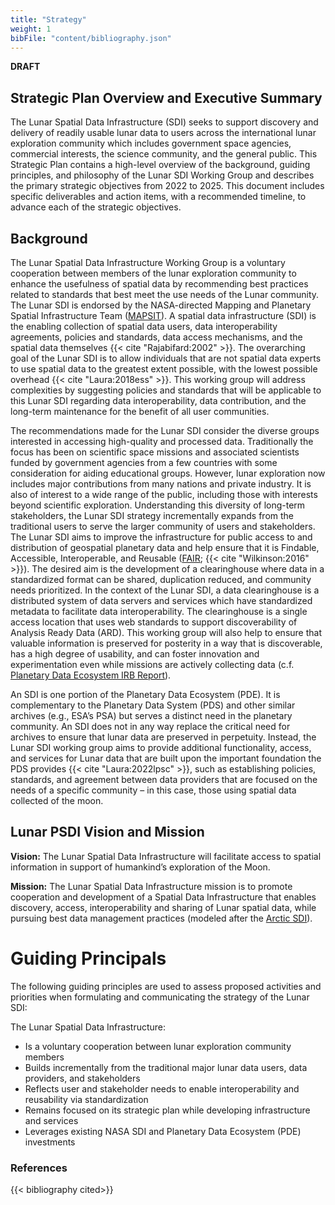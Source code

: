```yaml
---
title: "Strategy"
weight: 1
bibFile: "content/bibliography.json"
---
```


**DRAFT**

## Strategic Plan Overview and Executive Summary
The Lunar Spatial Data Infrastructure (SDI) seeks to support discovery and delivery of readily usable lunar data to users across the international lunar exploration community which includes government space agencies, commercial interests, the science community, and the general public. This Strategic Plan contains a high-level overview of the background, guiding principles, and philosophy of the Lunar SDI Working Group and describes the primary strategic objectives from 2022 to 2025. This document includes specific deliverables and action items, with a recommended timeline, to advance each of the strategic objectives. 

## Background
The Lunar Spatial Data Infrastructure Working Group is a voluntary cooperation between members of the lunar exploration community to enhance the usefulness of spatial data by recommending best practices related to standards that best meet the use needs of the Lunar community. The Lunar SDI is endorsed by the NASA-directed Mapping and Planetary Spatial Infrastructure Team ([MAPSIT](https://www.lpi.usra.edu/mapsit/)). A spatial data infrastructure (SDI) is the enabling collection of spatial data users, data interoperability agreements, policies and standards, data access mechanisms, and the spatial data themselves {{< cite "Rajabifard:2002" >}}. The overarching goal of the Lunar SDI is to allow individuals that are not spatial data experts to use spatial data to the greatest extent possible, with the lowest possible overhead {{< cite "Laura:2018ess" >}}. This working group will address complexities by suggesting policies and standards that will be applicable to this Lunar SDI regarding data interoperability, data contribution, and the long-term maintenance for the benefit of all user communities.
 
The recommendations made for the Lunar SDI consider the diverse groups interested in accessing high-quality and processed data. Traditionally the focus has been on scientific space missions and associated scientists funded by government agencies from a few countries with some consideration for aiding educational groups. However, lunar exploration now includes major contributions from many nations and private industry. It is also of interest to a wide range of the public, including those with interests beyond scientific exploration. Understanding this diversity of long-term stakeholders, the Lunar SDI strategy incrementally expands from the traditional users to serve the larger community of users and stakeholders. The Lunar SDI aims to improve the infrastructure for public access to and distribution of geospatial planetary data and help ensure that it is Findable, Accessible, Interoperable, and Reusable ([FAIR](https://www.go-fair.org/fair-principles/); {{< cite "Wilkinson:2016" >}}). The desired aim is the development of a clearinghouse where data in a standardized format can be shared, duplication reduced, and community needs prioritized. In the context of the Lunar SDI, a data clearinghouse is a distributed system of data servers and services which have standardized metadata to facilitate data interoperability. The clearinghouse is a single access location that uses web standards to support discoverability of Analysis Ready Data (ARD). This working group will also help to ensure that valuable information is preserved for posterity in a way that is discoverable, has a high degree of usability, and can foster innovation and experimentation even while missions are actively collecting data (c.f. [Planetary Data Ecosystem IRB Report](https://science.nasa.gov/files/atoms/files/PDE%20IRB%20Final%20Report.pdf)).

An SDI is one portion of the Planetary Data Ecosystem (PDE). It is complementary to the Planetary Data System (PDS) and other similar archives (e.g., ESA’s PSA) but serves a distinct need in the planetary community. An SDI does not in any way replace the critical need for archives to ensure that lunar data are preserved in perpetuity. Instead, the Lunar SDI working group aims to provide additional functionality, access, and services for Lunar data that are built upon the important foundation the PDS provides {{< cite "Laura:2022lpsc" >}}, such as establishing policies, standards, and agreement between data providers that are focused on the needs of a specific community – in this case, those using spatial data collected of the moon. 


## Lunar PSDI Vision and Mission
**Vision:** The Lunar Spatial Data Infrastructure will facilitate access to spatial information in support of humankind’s exploration of the Moon.  
 
**Mission:** The Lunar Spatial Data Infrastructure mission is to promote cooperation and development of a Spatial Data Infrastructure that enables discovery, access, interoperability and sharing of Lunar spatial data, while pursuing best data management practices (modeled after the [Arctic SDI](https://arctic-sdi.org/documents/strategic-documents/)). 

# Guiding Principals
The following guiding principles are used to assess proposed activities and priorities when formulating and communicating the strategy of the Lunar SDI: 
 
The Lunar Spatial Data Infrastructure: 
- Is a voluntary cooperation between lunar exploration community members 
- Builds incrementally from the traditional major lunar data users, data providers, and stakeholders 
- Reflects user and stakeholder needs to enable interoperability and reusability via standardization 
- Remains focused on its strategic plan while developing infrastructure and services 
- Leverages existing NASA SDI and Planetary Data Ecosystem (PDE) investments 

### References
{{< bibliography cited>}}